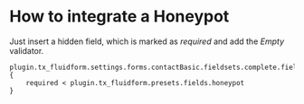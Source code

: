 # How to integrate a Honeypot

Just insert a hidden field, which is marked as *required* and add the *Empty* validator.

```typo3_typoscript
plugin.tx_fluidform.settings.forms.contactBasic.fieldsets.complete.fields {
	required < plugin.tx_fluidform.presets.fields.honeypot
}
```

